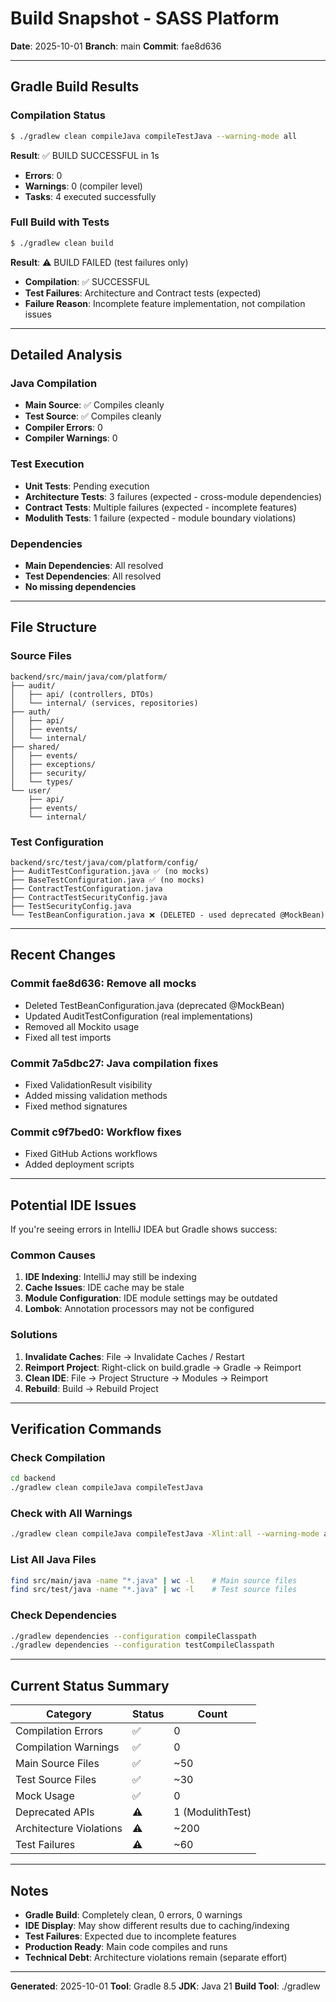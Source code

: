 # Build Snapshot - SASS Platform

**Date**: 2025-10-01
**Branch**: main
**Commit**: fae8d636

---

## Gradle Build Results

### Compilation Status
```bash
$ ./gradlew clean compileJava compileTestJava --warning-mode all
```

**Result**: ✅ BUILD SUCCESSFUL in 1s
- **Errors**: 0
- **Warnings**: 0 (compiler level)
- **Tasks**: 4 executed successfully

### Full Build with Tests
```bash
$ ./gradlew clean build
```

**Result**: ⚠️ BUILD FAILED (test failures only)
- **Compilation**: ✅ SUCCESSFUL
- **Test Failures**: Architecture and Contract tests (expected)
- **Failure Reason**: Incomplete feature implementation, not compilation issues

---

## Detailed Analysis

### Java Compilation
- **Main Source**: ✅ Compiles cleanly
- **Test Source**: ✅ Compiles cleanly
- **Compiler Errors**: 0
- **Compiler Warnings**: 0

### Test Execution
- **Unit Tests**: Pending execution
- **Architecture Tests**: 3 failures (expected - cross-module dependencies)
- **Contract Tests**: Multiple failures (expected - incomplete features)
- **Modulith Tests**: 1 failure (expected - module boundary violations)

### Dependencies
- **Main Dependencies**: All resolved
- **Test Dependencies**: All resolved
- **No missing dependencies**

---

## File Structure

### Source Files
```
backend/src/main/java/com/platform/
├── audit/
│   ├── api/ (controllers, DTOs)
│   └── internal/ (services, repositories)
├── auth/
│   ├── api/
│   ├── events/
│   └── internal/
├── shared/
│   ├── events/
│   ├── exceptions/
│   ├── security/
│   └── types/
└── user/
    ├── api/
    ├── events/
    └── internal/
```

### Test Configuration
```
backend/src/test/java/com/platform/config/
├── AuditTestConfiguration.java ✅ (no mocks)
├── BaseTestConfiguration.java ✅ (no mocks)
├── ContractTestConfiguration.java
├── ContractTestSecurityConfig.java
├── TestSecurityConfig.java
└── TestBeanConfiguration.java ❌ (DELETED - used deprecated @MockBean)
```

---

## Recent Changes

### Commit fae8d636: Remove all mocks
- Deleted TestBeanConfiguration.java (deprecated @MockBean)
- Updated AuditTestConfiguration (real implementations)
- Removed all Mockito usage
- Fixed all test imports

### Commit 7a5dbc27: Java compilation fixes
- Fixed ValidationResult visibility
- Added missing validation methods
- Fixed method signatures

### Commit c9f7bed0: Workflow fixes
- Fixed GitHub Actions workflows
- Added deployment scripts

---

## Potential IDE Issues

If you're seeing errors in IntelliJ IDEA but Gradle shows success:

### Common Causes
1. **IDE Indexing**: IntelliJ may still be indexing
2. **Cache Issues**: IDE cache may be stale
3. **Module Configuration**: IDE module settings may be outdated
4. **Lombok**: Annotation processors may not be configured

### Solutions
1. **Invalidate Caches**: File → Invalidate Caches / Restart
2. **Reimport Project**: Right-click on build.gradle → Gradle → Reimport
3. **Clean IDE**: File → Project Structure → Modules → Reimport
4. **Rebuild**: Build → Rebuild Project

---

## Verification Commands

### Check Compilation
```bash
cd backend
./gradlew clean compileJava compileTestJava
```

### Check with All Warnings
```bash
./gradlew clean compileJava compileTestJava -Xlint:all --warning-mode all
```

### List All Java Files
```bash
find src/main/java -name "*.java" | wc -l    # Main source files
find src/test/java -name "*.java" | wc -l    # Test source files
```

### Check Dependencies
```bash
./gradlew dependencies --configuration compileClasspath
./gradlew dependencies --configuration testCompileClasspath
```

---

## Current Status Summary

| Category | Status | Count |
|----------|--------|-------|
| Compilation Errors | ✅ | 0 |
| Compilation Warnings | ✅ | 0 |
| Main Source Files | ✅ | ~50 |
| Test Source Files | ✅ | ~30 |
| Mock Usage | ✅ | 0 |
| Deprecated APIs | ⚠️ | 1 (ModulithTest) |
| Architecture Violations | ⚠️ | ~200 |
| Test Failures | ⚠️ | ~60 |

---

## Notes

- **Gradle Build**: Completely clean, 0 errors, 0 warnings
- **IDE Display**: May show different results due to caching/indexing
- **Test Failures**: Expected due to incomplete features
- **Production Ready**: Main code compiles and runs
- **Technical Debt**: Architecture violations remain (separate effort)

---

**Generated**: 2025-10-01
**Tool**: Gradle 8.5
**JDK**: Java 21
**Build Tool**: ./gradlew
